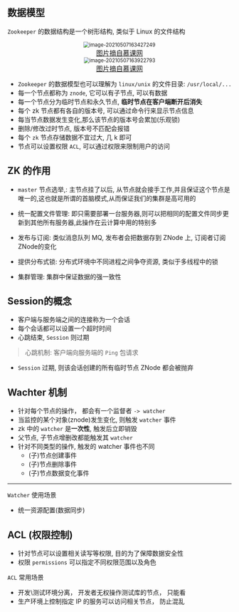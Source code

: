 ## 数据模型

`Zookeeper` 的数据结构是一个树形结构, 类似于 Linux 的文件结构

<center><img src="https://ning-wang.oss-cn-beijing.aliyuncs.com/blog-images/20210507163546.png" alt="image-20210507163427249" style="zoom: 80%;" /></center>



<center><div style='font-size: 15px'> <a href='https://coding.imooc.com/class/201.html'> 图片摘自慕课网</a> </div></center>

<center><img src="https://ning-wang.oss-cn-beijing.aliyuncs.com/blog-images/20210507163927.png" alt="image-20210507163922793" style="zoom:80%;" /></center>

<center><div style='font-size: 15px'> <a href='https://coding.imooc.com/class/201.html'> 图片摘自慕课网</a> </div></center>

* `Zookeeper` 的数据模型也可以理解为 `linux/unix` 的文件目录: `/usr/local/...`
* 每一个节点都称为 `znode`, 它可以有子节点, 可以有数据
* 每一个节点分为临时节点和永久节点, **临时节点在客户端断开后消失**
* 每个 zk 节点都有各自的版本号, 可以通过命令行来显示节点信息
* 每当节点数据发生变化,那么该节点的版本号会累加(乐观锁)
* 删除/修改过时节点, 版本号不匹配会报错
* 每个 `zk` 节点存储数据不宜过大, 几 k 即可
* 节点可以设置权限 `ACL`, 可以通过权限来限制用户的访问





## ZK 的作用

* `master` 节点选举,: 主节点挂了以后, 从节点就会接手工作,并且保证这个节点是唯一的,这也就是所谓的首脑模式,从而保证我们的集群是高可用的

* 统一配置文件管理: 即只需要部署一台服务器,则可以把相同的配置文件同步更新到其他所有服务器,此操作在云计算中用的特别多

* 发布与订阅: 类似消息队列 MQ,  发布者会把数据存到 ZNode 上, 订阅者订阅ZNode的变化

* 提供分布式锁: 分布式环境中不同进程之间争夺资源, 类似于多线程中的锁

* 集群管理: 集群中保证数据的强一致性



## Session的概念

* 客户端与服务端之间的连接称为一个会话
* 每个会话都可以设置一个超时时间
* 心跳结束, `Session` 则过期

> 心跳机制: 客户端向服务端的 `Ping` 包请求

* `Session` 过期, 则该会话创建的所有临时节点 ZNode 都会被抛弃

## Wachter 机制

* 针对每个节点的操作， 都会有一个监督者  `-> watcher`
* 当监控的某个对象(znode)发生变化, 则触发 `watcher` 事件
* zk 中的 `watcher` 是**一次性**, 触发后立即销毁
* 父节点, 子节点增删改都能触发其 `watcher`
* 针对不同类型的操作, 触发的 watcher 事件也不同
  * (子)节点创建事件
  * (子)节点删除事件
  * (子)节点数据变化事件

----

`Watcher` 使用场景

* 统一资源配置(数据同步)



## ACL (权限控制)

* 针对节点可以设置相关读写等权限, 目的为了保障数据安全性
* 权限 `permissions` 可以指定不同权限范围以及角色

`ACL` 常用场景

* 开发\测试环境分离， 开发者无权操作测试库的节点， 只能看
* 生产环境上控制指定 IP 的服务可以访问相关节点， 防止混乱

